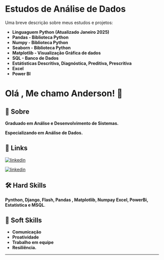 
# Estudos de Análise de Dados 
 
 

Uma breve descrição sobre meus estudos e projetos: 


* **Linguaguem Python (Atualizado  Janeiro 2025)**
* **Pandas - Biblioteca Python**
* **Numpy - Biblioteca Python**
* **Seaborn - Biblioteca Python**
* **Matplotlib - Visualização Gráfica de dados**
* **SQL - Banco de Dados**
* **Estátisticas Descritiva, Diagnóstica, Preditiva, Prescritiva**
* **Excel**
* **Power BI**


# Olá , Me chamo Anderson! 👋


## 🚀 Sobre

**Graduado em Análise e Desenvolvimento de Sistemas.**

**Especializando em Análise de Dados.**



## 🔗 Links
[![linkedin](https://img.shields.io/badge/portifolio-0A66C?style=for-the-badge&logo=linkedin&logoColor=white)](https://andersonlignelli.netlify.app/)


[![linkedin](https://img.shields.io/badge/linkedin-0A66C2?style=for-the-badge&logo=linkedin&logoColor=white)](https://www.linkedin.com/in/anderson-gouveia-lignelli-0aa33332a/)


## 🛠 Hard Skills
**Pynthon, Django, Flash, Pandas , Matplotlib, Numpay Excel, PowerBi, Estatística e MSQL**.

## 🤝 Soft Skills

* **Comunicação**
* **Proatividade**
* **Trabalho em equipe**
* **Resiliência.**
******************************************************************************************************************************************************
